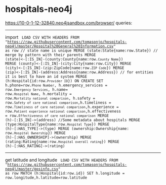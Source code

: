 # hospitals-neo4j
https://10-0-1-12-32840.neo4jsandbox.com/browser/
queries:
********************
import
<code>
LOAD CSV WITH HEADERS FROM "https://raw.githubusercontent.com/tomasonjo/hospitals-neo4j/master/Hospital%20General%20Information.csv" as row
// state name is unique
MERGE (state:State{name:row.State})
// merge by pattern with their parents
MERGE (state)<-[:IS_IN]-(county:County{name:row.`County Name`})
MERGE (county)<-[:IS_IN]-(city:City{name:row.City})
MERGE (city)<-[:IS_IN]-(zip:ZipCode{name:row.`ZIP Code`})
MERGE (zip)<-[:IS_IN]-(address:Address{name:row.Address})
// for entities it is best to have an id system
MERGE (h:Hospital{id:row.`Provider ID`})
ON CREATE SET h.phone=row.`Phone Number`, h.emergency_services = row.`Emergency Services`, h.name= row.`Hospital Name`, h.mortality = row.`Mortality national comparison`, h.safety = row.`Safety of care national comparison`,h.timeliness = row.`Timeliness of care national comparison`,h.experience = row.`Patient experience national comparison`,h.effectiveness = row.`Effectiveness of care national comparison`
MERGE (h)-[:IS_IN]->(address)
//Some metadata about hospitals
MERGE (type:HospitalType{name:row.`Hospital Type`})
MERGE (h)-[:HAS_TYPE]->(type)
MERGE (ownership:Ownership{name: row.`Hospital Ownership`})
MERGE (h)-[:HAS_OWNERSHIP]->(ownership)
MERGE (rating:Rating{name:row.`Hospital overall rating`})
MERGE (h)-[:HAS_RATING]->(rating)
</code>

****
get latitude and longitude
<code>
LOAD CSV WITH HEADERS FROM "https://raw.githubusercontent.com/tomasonjo/hospitals-neo4j/master/gpsinfo.csv" as row
MATCH (h:Hospital{id:row.id})
SET h.longitude = row.longitude,h.latitude=row.latitude
</code>

